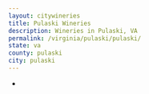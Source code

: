 ```yaml
---
layout: citywineries
title: Pulaski Wineries
description: Wineries in Pulaski, VA
permalink: /virginia/pulaski/pulaski/
state: va
county: pulaski
city: pulaski
---
```

-
